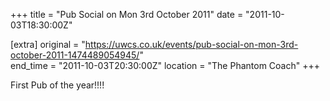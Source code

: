 +++
title = "Pub Social on Mon 3rd October 2011"
date = "2011-10-03T18:30:00Z"

[extra]
original = "https://uwcs.co.uk/events/pub-social-on-mon-3rd-october-2011-1474489054945/"    
end_time = "2011-10-03T20:30:00Z"
location = "The Phantom Coach"
+++

First Pub of the year\!\!\!\!

